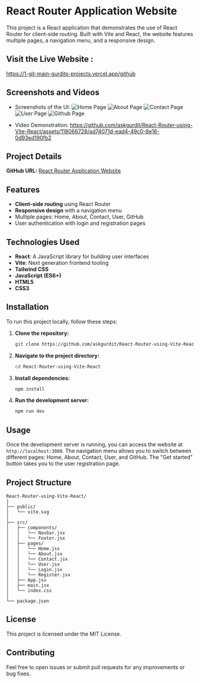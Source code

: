 # React Router Application Website

This project is a React application that demonstrates the use of React Router for client-side routing. Built with Vite and React, the website features multiple pages, a navigation menu, and a responsive design.

## Visit the Live Website : 
https://1-git-main-gurdits-projects.vercel.app/github

## Screenshots and Videos
- Screenshots of the UI: 
![Home Page](https://github.com/askgurdit/React-Router-using-Vite-React/assets/118066728/b6674e69-5dfe-4f1d-829a-984f25514c12)
![About Page](https://github.com/askgurdit/React-Router-using-Vite-React/assets/118066728/739cea12-72ec-4d0e-ba96-38f5becec31d)
![Contact Page](https://github.com/askgurdit/React-Router-using-Vite-React/assets/118066728/85e9b2b8-837c-431a-a0aa-3fd07dd58b28)
![User Page](https://github.com/askgurdit/React-Router-using-Vite-React/assets/118066728/2a22b688-5c3f-4d1b-947b-9c0c910565f1)
![Github Page](https://github.com/askgurdit/React-Router-using-Vite-React/assets/118066728/875abe14-186d-426a-9fbb-2e976477670c)


- Video Demonstration: 
https://github.com/askgurdit/React-Router-using-Vite-React/assets/118066728/ad74071d-ead4-49c0-8e16-0d93ed190fb2


## Project Details

**GitHub URL:** [React Router Application Website](https://github.com/askgurdit/React-Router-using-Vite-React)

## Features

- **Client-side routing** using React Router
- **Responsive design** with a navigation menu
- Multiple pages: Home, About, Contact, User, GitHub
- User authentication with login and registration pages

## Technologies Used

- **React**: A JavaScript library for building user interfaces
- **Vite**: Next generation frontend tooling
- **Tailwind CSS**
- **JavaScript (ES6+)**
- **HTML5**
- **CSS3**

## Installation

To run this project locally, follow these steps:

1. **Clone the repository:**
    ```sh
    git clone https://github.com/askgurdit/React-Router-using-Vite-React.git
    ```
2. **Navigate to the project directory:**
    ```sh
    cd React-Router-using-Vite-React
    ```
3. **Install dependencies:**
    ```sh
    npm install
    ```
4. **Run the development server:**
    ```sh
    npm run dev
    ```

## Usage

Once the development server is running, you can access the website at `http://localhost:3000`. The navigation menu allows you to switch between different pages: Home, About, Contact, User, and GitHub. The "Get started" button takes you to the user registration page.

## Project Structure

```plaintext
React-Router-using-Vite-React/
│
├── public/
│   └── vite.svg
│
├── src/
│   ├── components/
│   │   └── Navbar.jsx
│   │   └── Footer.jsx
│   ├── pages/
│   │   └── Home.jsx
│   │   └── About.jsx
│   │   └── Contact.jsx
│   │   └── User.jsx
│   │   └── Login.jsx
│   │   └── Register.jsx
│   ├── App.jsx
│   ├── main.jsx
│   └── index.css
│
└── package.json
```

## License
This project is licensed under the MIT License.

## Contributing
Feel free to open issues or submit pull requests for any improvements or bug fixes.
